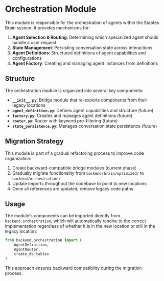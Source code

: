 # Orchestration Module

This module is responsible for the orchestration of agents within the Staples Brain system. It provides mechanisms for:

1. **Agent Selection & Routing**: Determining which specialized agent should handle a user request
2. **State Management**: Persisting conversation state across interactions
3. **Agent Definitions**: Structured definitions of agent capabilities and configurations
4. **Agent Factory**: Creating and managing agent instances from definitions

## Structure

The orchestration module is organized into several key components:

- **`__init__.py`**: Bridge module that re-exports components from their legacy locations
- **`agent_definition.py`**: Defines agent capabilities and structure (future)
- **`factory.py`**: Creates and manages agent definitions (future)
- **`router.py`**: Router with keyword pre-filtering (future)
- **`state_persistence.py`**: Manages conversation state persistence (future)

## Migration Strategy

This module is part of a gradual refactoring process to improve code organization:

1. Create backward-compatible bridge modules (current phase)
2. Gradually migrate functionality from `backend/brain/optimized/` to `backend/orchestration/`
3. Update imports throughout the codebase to point to new locations
4. Once all references are updated, remove legacy code paths

## Usage

The module's components can be imported directly from `backend.orchestration`, which will
automatically resolve to the correct implementation regardless of whether it is in the
new location or still in the legacy location:

```python
from backend.orchestration import (
    AgentDefinition,
    AgentRouter,
    create_db_tables
)
```

This approach ensures backward compatibility during the migration process.